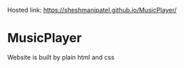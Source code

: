 Hosted link: https://sheshmanipatel.github.io/MusicPlayer/
# MusicPlayer
Website is built by plain html and css 
